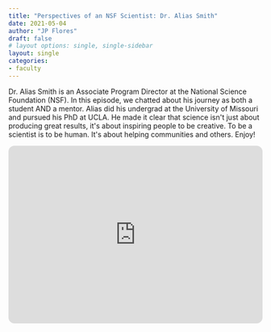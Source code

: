 ```yaml
---
title: "Perspectives of an NSF Scientist: Dr. Alias Smith"
date: 2021-05-04
author: "JP Flores"
draft: false
# layout options: single, single-sidebar
layout: single
categories:
- faculty
---
```


Dr. Alias Smith is an Associate Program Director at the National Science Foundation (NSF). In this episode, we chatted about his journey as both a student AND a mentor. Alias did his undergrad at the University of Missouri and pursued his PhD at UCLA. He made it clear that science isn't just about producing great results, it's about inspiring people to be creative. To be a scientist is to be human. It's about helping communities and others. Enjoy!

<iframe style="border-radius:12px" src="https://open.spotify.com/embed/episode/0iwx89SytevSlwedtkgaDk?utm_source=generator&theme=0" width="100%" height="352" frameBorder="0" allowfullscreen="" allow="autoplay; clipboard-write; encrypted-media; fullscreen; picture-in-picture" loading="lazy"></iframe>